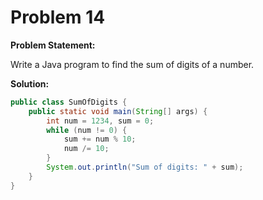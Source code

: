 # Problem 14

**Problem Statement:**

Write a Java program to find the sum of digits of a number.

**Solution:**

```java
public class SumOfDigits {
    public static void main(String[] args) {
        int num = 1234, sum = 0;
        while (num != 0) {
            sum += num % 10;
            num /= 10;
        }
        System.out.println("Sum of digits: " + sum);
    }
}
```